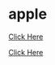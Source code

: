 # apple
<html>
  <head>
    
  </head>
  <body>
    <a href="https://www.w3docs.com/" class="button">Click Here</a>
  </body>
  
<p><a href="https://www.w3docs.com/" class="button">Click Here</a></p>
</html>

<Css>
  
</Css>
  
<JS>
  
</JS>
    

